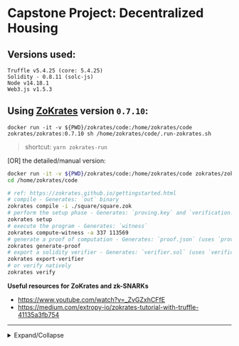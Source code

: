 # Capstone Project: Decentralized Housing

## Versions used:

```
Truffle v5.4.25 (core: 5.4.25)
Solidity - 0.8.11 (solc-js)
Node v14.18.1
Web3.js v1.5.3
```

## Using [ZoKrates](https://zokrates.github.io/gettingstarted.html) version `0.7.10`:

`docker run -it -v ${PWD}/zokrates/code:/home/zokrates/code zokrates/zokrates:0.7.10 sh /home/zokrates/code/.run-zokrates.sh`

> shortcut: `yarn zokrates-run`

[OR] the detailed/manual version:

```sh
docker run -it -v ${PWD}/zokrates/code:/home/zokrates/code zokrates/zokrates:0.7.10 /bin/bash
cd /home/zokrates/code

# ref: https://zokrates.github.io/gettingstarted.html
# compile - Generates: `out` binary
zokrates compile -i ./square/square.zok
# perform the setup phase - Generates: `proving.key` and `verification.key` (uses `out` binary)
zokrates setup
# execute the program - Generates: `witness`
zokrates compute-witness -a 337 113569
# generate a proof of computation - Generates: `proof.json` (uses `proving.key` and `witness`)
zokrates generate-proof
# export a solidity verifier - Generates: `verifier.sol` (uses `verification.key`)
zokrates export-verifier
# or verify natively
zokrates verify
```

**Useful resources for ZoKrates and zk-SNARKs**

- https://www.youtube.com/watch?v=_ZvGZxhCFfE
- https://medium.com/extropy-io/zokrates-tutorial-with-truffle-41135a3fb754

---

<details>
<summary>Expand/Collapse</summary>

Source: https://github.com/udacity/Blockchain-Capstone

# Udacity Blockchain Capstone

The capstone will build upon the knowledge you have gained in the course in order to build a decentralized housing product.

## Project Steps

1. Clone the project repository
2. Explore the code base.
3. Fill out ERC721 Mintable Contract in ERC721Mintable.sol
4. Write test cases TestERC721Mintable.js
5. Compile and pass test cases in TestERC721Mintable.js
6. Implement Zokrates
   - Using Docker to install and instantiate a Zokrates zkSnarks development environment
   - Completes the Zokrates proof in square.code by adding the variable names in square.code
   - Compile program
   - Trusted setup
   - Compute witness
   - Generate Proof
   - Export Verifier.sol
   - Note: This project uses solidity version 0.5.2 so you will be required to update the code in Verifier.sol accordingly based on the compiler errors you receive
7. Write a test script to verify the solidity contract generated by Zokrates executed successfully - TestSquareVerifier.js
8. Write test contract for ZK and ERC721 integration - SolnSquareVerifier.sol
9. Compile and pass with TestSolnSquareVerifier.js
10. Deploy latest contracts generated by Zokrates (a.k.a verifier.sol)
11. Deploy SolnSquareVerifier contract to Rinkeby network
12. Mint 10 tokens
13. Generate OpenSea marketplace
14. Test and Verify OpenSea with your SolnSquareVerifier tokens
    - List 5 of your tokens on the marketplace
    - Purchase those 5 tokens using a different address
15. Complete required documentation and submit!

## Project Resources

- [Remix - Solidity IDE](https://remix.ethereum.org/)
- [Visual Studio Code](https://code.visualstudio.com/)
- [Truffle Framework](https://truffleframework.com/)
- [Ganache - One Click Blockchain](https://truffleframework.com/ganache)
- [Open Zeppelin ](https://openzeppelin.org/)
- [Interactive zero knowledge 3-colorability demonstration](http://web.mit.edu/~ezyang/Public/graph/svg.html)
- [Docker](https://docs.docker.com/install/)
- [ZoKrates](https://github.com/Zokrates/ZoKrates)
</details>
